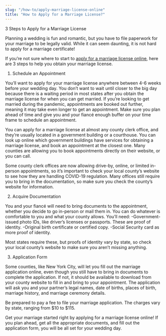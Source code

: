 ```yaml
---
slug: "/how-to/apply-marriage-license-online"
title: "How to Apply for a Marriage License?"
---
```



3 Steps to Apply for a Marriage License

Planning a wedding is fun and romantic, but you have to file paperwork for your marriage to be legally valid. While it can seem daunting, it is not hard to apply for a marriage certificate!

If you’re not sure where to start to [apply for a marriage license online](https://papergov.com/services/apply-for-marriage-license/), here are 3 steps to help you obtain your marriage license.

1.	Schedule an Appointment

You’ll want to apply for your marriage license anywhere between 4-6 weeks before your wedding day. You don’t want to wait until closer to the big day because there is a waiting period in most states after you obtain the marriage license for when you can get married. If you’re looking to get married during the pandemic, appointments are booked out further, meaning it may take even longer to get an appointment. Make sure you plan ahead of time and give you and your fiancé enough buffer on your time frame to schedule an appointment.

You can apply for a marriage license at almost any county clerk office, and they’re usually located in a government building or a courthouse. You can look up online which government buildings have services for obtaining a marriage license, and book an appointment at the closest one. Many counties are allowing you to book appointments directly on their website, or you can call.

Some county clerk offices are now allowing drive-by, online, or limited in-person appointments, so it’s important to check your local county’s website to see how they are handling COVID-19 regulation. Many offices still require you to bring in the documentation, so make sure you check the county’s website for information.

2.	Acquire Documentation

You and your fiancé will need to bring documents to the appointment, whether you decide to go in-person or mail them in. You can do whatever is comfortable to you and what your county allows. You’ll need:
-Government-issued photo IDs, like driver’s licenses or passports. These are proof of identity.
-Original birth certificate or certified copy.
-Social Security card as more proof of identity.

Most states require these, but proofs of identity vary by state, so check your local county’s website to make sure you aren’t missing anything.

3.	Application Form

Some counties, like New York City, will let you fill out the marriage application online, even though you still have to bring in documents to complete the application. If not, it should be available to download from your county website to fill in and bring to your appointment. The application will ask you and your partner’s legal names, date of births, places of birth, marriage history, and marriage ceremony details.

Be prepared to pay a fee to file your marriage application. The charges vary by state, ranging from $10 to $115. 

Get your marriage started right by applying for a marriage license online! If you plan ahead, get all the appropriate documents, and fill out the application form, you will be all set for your wedding day.





